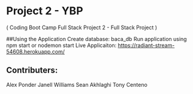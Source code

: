 # Project 2 - YBP 
( Coding Boot Camp Full Stack Project 2 - Full Stack Project )


##Using the Application
Create database: baca_db
Run application using npm start or nodemon start
Live Applicaiton: https://radiant-stream-54608.herokuapp.com/


## Contributers:
Alex Ponder
Janell Williams
Sean Akhlaghi
Tony Centeno

